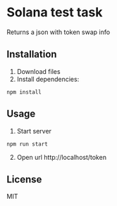 # Solana test task

Returns a json with token swap info

## Installation

1. Download files
2. Install dependencies:
```
npm install 

```

## Usage

1. Start server 
```
npm run start

```

2. Open url http://localhost/token 

## License

MIT